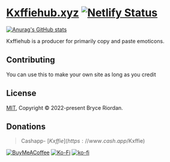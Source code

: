 # [Kxffiehub.xyz](http://www.kxffiehub.xyz) [![Netlify Status](https://api.netlify.com/api/v1/badges/ae805cd9-88a4-4c9f-bdcf-fabf29cefaf0/deploy-status)](https://app.netlify.com/sites/next-emoticon/deploys)

[![Anurag's GitHub stats](https://github-readme-stats.vercel.app/api?username=kxffie)](https://github.com/anuraghazra/github-readme-stats)

Kxffiehub is a producer for primarily copy and paste emoticons.

## Contributing

You can use this to make your own site as long as you credit

## License

[MIT](https://choosealicense.com/licenses/mit/), Copyright © 2022-present Bryce Riordan.

## Donations

> Cashapp- [$Kxffie](https://www.cash.app/$Kxffie)

[![BuyMeACoffee](https://img.shields.io/badge/Buy%20Me%20a%20Coffee-ffdd00?style=for-the-badge&logo=buy-me-a-coffee&logoColor=black)](https://www.buymeacoffee.com/kxffie) [![Ko-Fi](https://img.shields.io/badge/Ko--fi-F16061?style=for-the-badge&logo=ko-fi&logoColor=white)](https://ko-fi.com/kxffie) [![ko-fi](https://ko-fi.com/img/githubbutton_sm.svg)](https://ko-fi.com/J3J43V40P)
